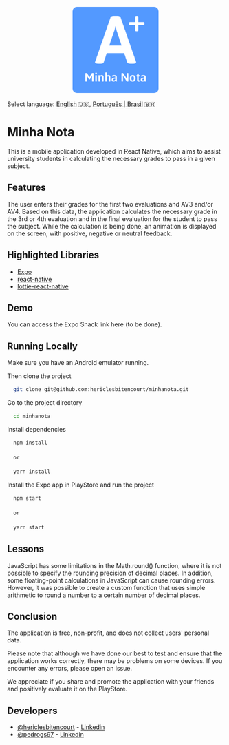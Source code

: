 <p align="center">
  <img src="../../assets/images/Logo/Logo.png" alt="Minha Nota Logo" width="200" height="200" style="border-radius: 10px;"/>
</p>

Select language: [English](./README.md) :us:, [Português | Brasil](https://github.com/hericlesbitencourt/minhanota) :brazil:

# Minha Nota

This is a mobile application developed in React Native, which aims to assist university students in calculating the necessary grades to pass in a given subject.

## Features

The user enters their grades for the first two evaluations and AV3 and/or AV4. Based on this data, the application calculates the necessary grade in the 3rd or 4th evaluation and in the final evaluation for the student to pass the subject. While the calculation is being done, an animation is displayed on the screen, with positive, negative or neutral feedback.

## Highlighted Libraries

* [Expo](https://expo.dev/)
* [react-native](https://reactnative.dev/)
* [lottie-react-native](https://github.com/lottie-react-native/lottie-react-native)

## Demo

You can access the Expo Snack link here (to be done).

## Running Locally

Make sure you have an Android emulator running.

Then clone the project

```bash
  git clone git@github.com:hericlesbitencourt/minhanota.git
```

Go to the project directory

```bash
  cd minhanota
```

Install dependencies

```bash
  npm install

  or

  yarn install
```

Install the Expo app in PlayStore and run the project

```bash
  npm start

  or

  yarn start
```



## Lessons

JavaScript has some limitations in the Math.round() function, where it is not possible to specify the rounding precision of decimal places. In addition, some floating-point calculations in JavaScript can cause rounding errors. However, it was possible to create a custom function that uses simple arithmetic to round a number to a certain number of decimal places.

## Conclusion

The application is free, non-profit, and does not collect users' personal data.

Please note that although we have done our best to test and ensure that the application works correctly, there may be problems on some devices. If you encounter any errors, please open an issue.

We appreciate if you share and promote the application with your friends and positively evaluate it on the PlayStore.

## Developers

- [@hericlesbitencourt](https://www.github.com/hericlesbitencourt) - [Linkedin](https://www.linkedin.com/in/hericlesbitencourt/)
- [@pedrogs97](https://www.github.com/pedrogs97) - [Linkedin](https://www.linkedin.com/in/pedro-gustavo-santana/)


